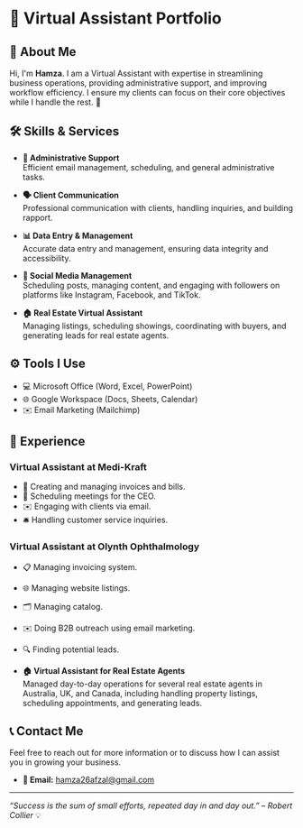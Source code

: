 # 💼 Virtual Assistant Portfolio

## 👋 About Me

Hi, I'm **Hamza**. I am a Virtual Assistant with expertise in streamlining business operations, providing administrative support, and improving workflow efficiency. I ensure my clients can focus on their core objectives while I handle the rest. 💪

## 🛠️ Skills & Services

- **📧 Administrative Support**  
  Efficient email management, scheduling, and general administrative tasks.
  
- **🗣️ Client Communication**  
  Professional communication with clients, handling inquiries, and building rapport.
  
- **📊 Data Entry & Management**  
  Accurate data entry and management, ensuring data integrity and accessibility.
  
- **📱 Social Media Management**  
  Scheduling posts, managing content, and engaging with followers on platforms like Instagram, Facebook, and TikTok.

- **🏠 Real Estate Virtual Assistant**  
  Managing listings, scheduling showings, coordinating with buyers, and generating leads for real estate agents.

## ⚙️ Tools I Use

- 💻 Microsoft Office (Word, Excel, PowerPoint)
- 🌐 Google Workspace (Docs, Sheets, Calendar)
- ✉️ Email Marketing (Mailchimp)

## 💼 Experience

### Virtual Assistant at Medi-Kraft
- 📄 Creating and managing invoices and bills.
- 📅 Scheduling meetings for the CEO.
- ✉️ Engaging with clients via email.
- 🛎️ Handling customer service inquiries.

### Virtual Assistant at Olynth Ophthalmology
- 📋 Managing invoicing system.
- 🌐 Managing website listings.
- 🗂️ Managing catalog.
- ✉️ Doing B2B outreach using email marketing.
- 🔍 Finding potential leads.

- **🏠 Virtual Assistant for Real Estate Agents**  
  Managed day-to-day operations for several real estate agents in Australia, UK, and Canada, including handling property listings, scheduling appointments, and generating leads.

## 📞 Contact Me

Feel free to reach out for more information or to discuss how I can assist you in growing your business.

- **📧 Email:** hamza26afzal@gmail.com

---

_“Success is the sum of small efforts, repeated day in and day out.” – Robert Collier_ 💡
